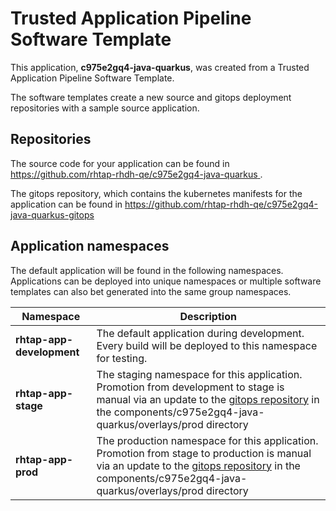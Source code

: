 # Trusted Application Pipeline Software Template

This application, **c975e2gq4-java-quarkus**, was created from a Trusted Application Pipeline Software Template.

The software templates create a new source and gitops deployment repositories with a sample source application. 

## Repositories

The source code for your application can be found in [https://github.com/rhtap-rhdh-qe/c975e2gq4-java-quarkus ](https://github.com/rhtap-rhdh-qe/c975e2gq4-java-quarkus ).
 
The gitops repository, which contains the kubernetes manifests for the application can be found in 
[https://github.com/rhtap-rhdh-qe/c975e2gq4-java-quarkus-gitops ](https://github.com/rhtap-rhdh-qe/c975e2gq4-java-quarkus-gitops ) 

## Application namespaces 

The default application will be found in the following namespaces. Applications can be deployed into unique namespaces or multiple software templates can also bet generated into the same group namespaces.  

|  Namespace   |  Description   |  
| -------- | -------- |   
| **rhtap-app-development** | The default application during development. Every build will be deployed to this namespace for testing. | 
| **rhtap-app-stage** | The staging namespace for this application. Promotion from development to stage is manual via an update to the [gitops repository](https://github.com/rhtap-rhdh-qe/c975e2gq4-java-quarkus-gitops ) in the components/c975e2gq4-java-quarkus/overlays/prod directory |  
| **rhtap-app-prod** | The production namespace for this application. Promotion from stage to production is manual via an update to the [gitops repository](https://github.com/rhtap-rhdh-qe/c975e2gq4-java-quarkus-gitops ) in the components/c975e2gq4-java-quarkus/overlays/prod directory | 